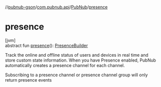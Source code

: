 //[pubnub-gson](../../../index.md)/[com.pubnub.api](../index.md)/[PubNub](index.md)/[presence](presence.md)

# presence

[jvm]\
abstract fun [presence](presence.md)(): [PresenceBuilder](../../com.pubnub.api.builder/-presence-builder/index.md)

Track the online and offline status of users and devices in real time and store custom state information. When you have Presence enabled, PubNub automatically creates a presence channel for each channel.

Subscribing to a presence channel or presence channel group will only return presence events
